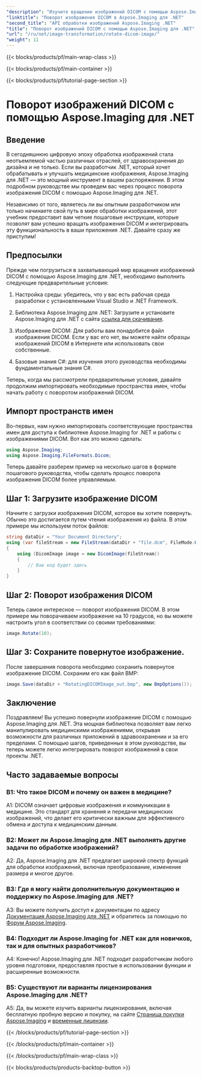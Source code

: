 ```yaml
---
"description": "Изучите вращение изображений DICOM с помощью Aspose.Imaging для .NET. Пошаговое руководство по обработке медицинских изображений."
"linktitle": "Поворот изображения DICOM в Aspose.Imaging для .NET"
"second_title": "API обработки изображений Aspose.Imaging .NET"
"title": "Поворот изображений DICOM с помощью Aspose.Imaging для .NET"
"url": "/ru/net/image-transformation/rotate-dicom-image/"
"weight": 11
---
```


{{< blocks/products/pf/main-wrap-class >}}

{{< blocks/products/pf/main-container >}}

{{< blocks/products/pf/tutorial-page-section >}}

# Поворот изображений DICOM с помощью Aspose.Imaging для .NET

## Введение

В сегодняшнюю цифровую эпоху обработка изображений стала неотъемлемой частью различных отраслей, от здравоохранения до дизайна и не только. Если вы разработчик .NET, который хочет обрабатывать и улучшать медицинские изображения, Aspose.Imaging для .NET — это мощный инструмент в вашем распоряжении. В этом подробном руководстве мы проведем вас через процесс поворота изображения DICOM с помощью Aspose.Imaging для .NET.

Независимо от того, являетесь ли вы опытным разработчиком или только начинаете свой путь в мире обработки изображений, этот учебник предоставит вам четкие пошаговые инструкции, которые позволят вам успешно вращать изображения DICOM и интегрировать эту функциональность в ваши приложения .NET. Давайте сразу же приступим!

## Предпосылки

Прежде чем погрузиться в захватывающий мир вращения изображений DICOM с помощью Aspose.Imaging для .NET, необходимо выполнить следующие предварительные условия:

1. Настройка среды: убедитесь, что у вас есть рабочая среда разработки с установленными Visual Studio и .NET Framework.

2. Библиотека Aspose.Imaging для .NET: Загрузите и установите Aspose.Imaging для .NET с сайта [ссылка для скачивания](https://releases.aspose.com/imaging/net/).

3. Изображение DICOM: Для работы вам понадобится файл изображения DICOM. Если у вас его нет, вы можете найти образцы изображений DICOM в Интернете или использовать свои собственные.

4. Базовые знания C#: для изучения этого руководства необходимы фундаментальные знания C#.

Теперь, когда мы рассмотрели предварительные условия, давайте продолжим импортировать необходимые пространства имен, чтобы начать работу с поворотом изображений DICOM.

## Импорт пространств имен

Во-первых, нам нужно импортировать соответствующие пространства имен для доступа к библиотеке Aspose.Imaging for .NET и работы с изображениями DICOM. Вот как это можно сделать:

```csharp
using Aspose.Imaging;
using Aspose.Imaging.FileFormats.Dicom;
```

Теперь давайте разберем пример на несколько шагов в формате пошагового руководства, чтобы сделать процесс поворота изображения DICOM более управляемым.

## Шаг 1: Загрузите изображение DICOM

Начните с загрузки изображения DICOM, которое вы хотите повернуть. Обычно это достигается путем чтения изображения из файла. В этом примере мы используем поток файлов:

```csharp
string dataDir = "Your Document Directory";
using (var fileStream = new FileStream(dataDir + "file.dcm", FileMode.Open, FileAccess.Read))
{
    using (DicomImage image = new DicomImage(fileStream))
    {
        // Ваш код будет здесь
    }
}
```

## Шаг 2: Поворот изображения DICOM

Теперь самое интересное — поворот изображения DICOM. В этом примере мы поворачиваем изображение на 10 градусов, но вы можете настроить угол в соответствии со своими требованиями:

```csharp
image.Rotate(10);
```

## Шаг 3: Сохраните повернутое изображение.

После завершения поворота необходимо сохранить повернутое изображение DICOM. Сохраним его как файл BMP:

```csharp
image.Save(dataDir + "RotatingDICOMImage_out.bmp", new BmpOptions());
```

## Заключение

Поздравляем! Вы успешно повернули изображение DICOM с помощью Aspose.Imaging для .NET. Эта мощная библиотека позволяет вам легко манипулировать медицинскими изображениями, открывая возможности для различных приложений в здравоохранении и за его пределами. С помощью шагов, приведенных в этом руководстве, вы теперь можете легко интегрировать поворот изображений в свои проекты .NET.

## Часто задаваемые вопросы

### В1: Что такое DICOM и почему он важен в медицине?

A1: DICOM означает цифровые изображения и коммуникации в медицине. Это стандарт для хранения и передачи медицинских изображений, что делает его критически важным для эффективного обмена и доступа к медицинским данным.

### В2: Может ли Aspose.Imaging для .NET выполнять другие задачи по обработке изображений?

A2: Да, Aspose.Imaging для .NET предлагает широкий спектр функций для обработки изображений, включая преобразование, изменение размера и многое другое.

### В3: Где я могу найти дополнительную документацию и поддержку по Aspose.Imaging для .NET?

A3: Вы можете получить доступ к документации по адресу [Документация Aspose.Imaging для .NET](https://reference.aspose.com/imaging/net/) и обратитесь за помощью по [Форум Aspose.Imaging](https://forum.aspose.com/).

### В4: Подходит ли Aspose.Imaging for .NET как для новичков, так и для опытных разработчиков?

A4: Конечно! Aspose.Imaging для .NET подходит разработчикам любого уровня подготовки, предоставляя простые в использовании функции и расширенные возможности.

### В5: Существуют ли варианты лицензирования Aspose.Imaging для .NET?

A5: Да, вы можете изучить варианты лицензирования, включая бесплатную пробную версию и покупку, на сайте [Страница покупки Aspose.Imaging](https://purchase.aspose.com/buy) и [временные лицензии](https://purchase.aspose.com/temporary-license/).

{{< /blocks/products/pf/tutorial-page-section >}}

{{< /blocks/products/pf/main-container >}}

{{< /blocks/products/pf/main-wrap-class >}}

{{< blocks/products/products-backtop-button >}}